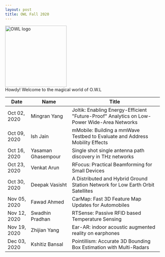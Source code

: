 ```yaml
---
layout: post
title: OWL Fall 2020
---
```


<img src="{{ site.url }}/OWL_logo.png" alt="OWL logo" style="width:200px;height:200px;"> 

<div class="message">
  Howdy! Welcome to the magical world of O.W.L
</div>




| Date      | Name | Title |
| ----------- | ----------- | ------------------|
|Oct 02, 2020|Mingran Yang |	Joltik: Enabling Energy-Efficient "Future-Proof" Analytics on Low-Power Wide-Area Networks|
|Oct 09, 2020|Ish Jain	    |mMobile: Building a mmWave Testbed to Evaluate and Address Mobility Effects|
|Oct 16, 2020|Yasaman Ghasempour	|Single shot single antenna path discovery in THz networks |
|Oct 23, 2020|Venkat Arun    |	RFocus: Practical Beamforming for Small Devices|
|Oct 30, 2020|Deepak Vasisht	  |  A Distributed and Hybrid Ground Station Network for Low Earth Orbit Satellites|
|Nov 05, 2020|Fawad Ahmed	    |CarMap: Fast 3D Feature Map Updates for Automobiles|
|Nov 12, 2020|Swadhin Pradhan	|RTSense: Passive RFID based Temperature Sensing|
|Nov 19, 2020|Zhijian Yang	|Ear-AR: indoor acoustic augmented reality on earphones|
|Dec 03, 2020|Kshitiz Bansal	|Pointillism: Accurate 3D Bounding Box Estimation with Multi-Radars|


